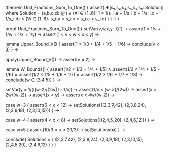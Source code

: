 theorem Unit_Fractions_Sum_To_One() {
  assert(
    ∃!(s₁,s₂,s₃,s₄,s₅,s₆: Solution) where Solution = (a,b,c,d: ℚ⁺) ∧ 
    (∀i ∈ {1..6}: 1 = 1/s_i.a + 1/s_i.b + 1/s_i.c + 1/s_i.d) ∧
    (∀i ∈ {1..6}: s_i.a < s_i.b < s_i.c < s_i.d)
  )
} ↔

proof Unit_Fractions_Sum_To_One() {
  setVar(v,w,x,y: ℚ⁺) →
  assert(1 = 1/v + 1/w + 1/x + 1/y) →
  assert(1 < v < w < x < y) →

  lemma Upper_Bound_V() {
    assert(1 > 1/3 + 1/4 + 1/5 + 1/6) →
    conclude(v < 3)
  } →
  
  apply(Upper_Bound_V()) →
  assert(v = 2) →

  lemma W_Bounds() {
    assert(1/2 < 1/3 + 1/4 + 1/5) ∧
    assert(1/2 < 1/4 + 1/5 + 1/6) ∧ 
    assert(1/2 < 1/5 + 1/6 + 1/7) ∧
    assert(1/2 > 1/6 + 1/7 + 1/8) →
    conclude(w ∈ {3,4,5})
  } →

  setVar(y = 1/(((w-2)/(2w)) - 1/x)) →
  assert(1/x < (w-2)/(2w)) →
  assert(x > 2w/(w-2)) →
  assert(x < y) →
  assert(x < 4w/(w-2)) →

  case w=3 {
    assert(6 < x < 12) →
    setSolutions({(2,3,7,42), (2,3,8,24), (2,3,9,18), (2,3,10,15)})
  } →

  case w=4 {
    assert(4 < x < 8) →
    setSolutions({(2,4,5,20), (2,4,6,12)})
  } →

  case w=5 {
    assert(10/3 < x < 20/3) →
    setSolutions(∅)
  } →

  conclude(
    Solutions = {
      (2,3,7,42), (2,3,8,24), (2,3,9,18), (2,3,10,15),
      (2,4,5,20), (2,4,6,12)
    }
  )
}